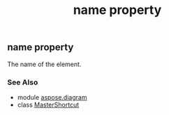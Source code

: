 ﻿---
title: name property
second_title: Aspose.Diagram for Python via .NET API References
description: 
type: docs
weight: 70
url: /python-net/aspose.diagram/mastershortcut/name/
is_root: false
---

## name property


The name of the element.

### See Also
* module [aspose.diagram](../../)
* class [MasterShortcut](/diagram/python-net/aspose.diagram/mastershortcut)

